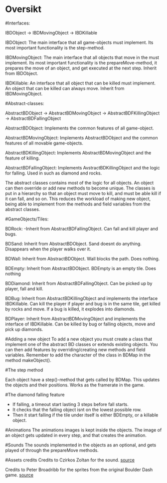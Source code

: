 # Oversikt

#Interfaces:

IBDObject -> IBDMovingObject -> IBDKillable

IBDObject:					The main interface that all game-objects must implement. 
										Its most important functionality is the step-method.


IBDMovingObject:	The main interface that all objects that move in the must implement.
										Its most important functionality is the prepareMove-method, it prepares the move
										of an object, and get executed at the next step. Inherit from IBDObject.


IBDKillable:			An interface that all object that can be killed must implement. 
										An object that can be killed can always move. Inherit from IBDMovingObject.



#Abstract-classes:


AbstractBDObject -> AbstractBDMovingObject -> AbstractBDFKillingObject -> AbstractBDFallingObject



AbstractBDObject:			Implements the common features of all game-object. 


AbstractBDMovingObject:		Implements AbstractBDObject and the common features of all movable game-objects.


AbstractBDKillingObject:	Implements AbstractBDMovingObject and the feature of killing.


AbstractBDFallingObject:	Implements AvstractBDKillingObject and the logic for falling. Used in such as diamond and rocks.

		
The abstract classes contains most of the logic for all objects. An object can then override or add new methods to become unique. 
The classes is put in a hierarchy so that an object must move to kill, and must be able kill if it can fall, and so on. This reduces the workload of making new object, 
being able to implement from the methods and field variables from the abstract classes.



#GameObjects/Tiles:

BDRock:			-Inherit from AbstractBDFallingObject. Can fall and kill player and bugs.

BDSand: 			Inherit from AbstractBDObject. Sand doesnt do anything. Disappears when the player walks over it.

BDWall:			Inherit from AbstractBDObject. Wall blocks the path. Does nothing.

BDEmpty:			Inherit from AbstractBDObject. BDEmpty is an empty tile. Does nothing

BDDiamond:		Inherit from AbstractBDFallingObject. Can be picked up by player, fall and kill. 

BDBug:				Inherit from AbstractBDKillingObject and implements the interface IBDKillable. Can kill the player if player and bug is in the same tile, get killed by rocks and move. 
							If a bug is killed, it explodes into diamonds.

BDPlayer:		Inherit from AbstractBDMovingObject and implements the interface of IBDKillable. Can be killed by bug or falling objects, move and pick up diamonds.


#Adding a new object
To add a new object you must create a class that implement one of the abstract BD classes or extends existing objects.
You can then add features by overriding/creating new methods and field variables.
Remember to add the character of the class in BDMap in the method makeObject().

#The step method

Each object have a step()-method that gets called by BDMap. This updates the objects and their positions. Works as the framerate in the game.

#The diamond falling feature
- If falling, a timeout start lasting 3 steps before fall starts.
- It checks that the falling object isnt on the lowest possible row.
- Then it start falling if the tile under itself is either BDEmpty, or a killable object.

#Animations
The animations images is kept inside the objects. The image of an object gets updated in every step, and that creates the animation. 

#Sounds
The sounds implemented in the objects as an optional, and gets played of through the prepareMove methods.

#Assets credits
Credits to Czirkos Zoltan for the sound. [source](https://bitbucket.org/czirkoszoltan/gdash) 

Credits to Peter Broadribb for the sprites from the original Boulder Dash game. [source](http://codeincomplete.com/posts/javascript-boulderdash/graphics.pdf)
